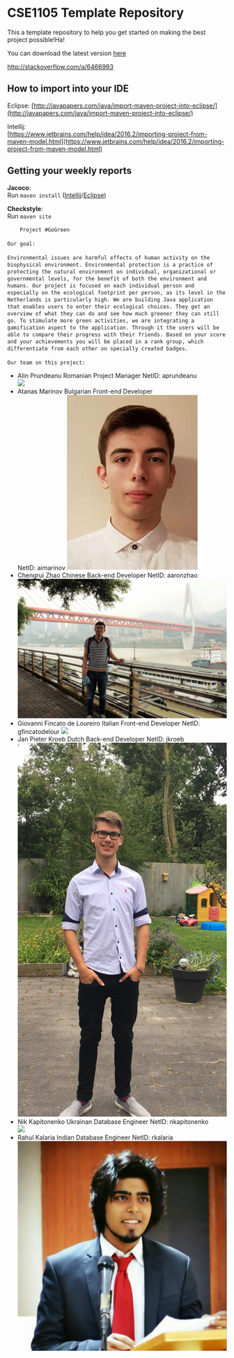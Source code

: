 # CSE1105 Template Repository

This a template repository to help you get started on making the best project possible!Ha!

You can download the latest version [here](https://github.com/SERG-Delft/TI1216/releases)

http://stackoverflow.com/a/6466993

## How to import into your IDE

Eclipse:
[http://javapapers.com/java/import-maven-project-into-eclipse/](http://javapapers.com/java/import-maven-project-into-eclipse/)

Intellij:  
[https://www.jetbrains.com/help/idea/2016.2/importing-project-from-maven-model.html](https://www.jetbrains.com/help/idea/2016.2/importing-project-from-maven-model.html)

## Getting your weekly reports

**Jacoco**:  
Run `maven install` ([Intellij](https://www.jetbrains.com/help/idea/2016.3/getting-started-with-maven.html#execute_maven_goal)/[Eclipse](http://imgur.com/a/6q7pV))

**Checkstyle**:  
Run `maven site`
	
		Project #GoGreen

	Our goal:

	Environmental issues are harmful effects of human activity on the biophysical environment. Environmental protection is a practice of protecting the natural environment on individual, organizational or governmental levels, for the benefit of both the environment and humans. Our project is focused on each individual person and especially on the ecological footprint per person, as its level in the Netherlands is particularly high. We are building Java application that enables users to enter their ecological choices. They get an overview of what they can do and see how much greener they can still go. To stimulate more green activities, we are integrating a gamification aspect to the application. Through it the users will be able to compare their progress with their friends. Based on your score and your achievements you will be placed in a rank group, which differentiate from each other on specially created badges.

	Our team on this project:

- Alin Prundeanu
	Romanian Project Manager
	NetID: aprundeanu  
    ![](member_images/Alin.png)
- Atanas Marinov
	Bulgarian Front-end Developer  
	NetID: aimarinov
    ![](member_images/aimarinov.png)
- Chengrui Zhao
	Chinese Back-end Developer
	NetID: aaronzhao
    ![](member_images/zhao.JPG)
- Giovanni Fincato de Loureiro 
	Italian Front-end Developer 
	NetID: gfincatodelour
    ![](member_images/Giovanni.jpg)
- Jan Pieter Kroeb 
	Dutch Back-end Developer 
	NetID: jkroeb
    ![](member_images/jpkroeb.jpg)
- Nik Kapitonenko
	Ukrainan Database Engineer
	NetID: nkapitonenko  
    ![](member_images/nkapitonenko.png)
- Rahul Kalaria 
	Indian Database Engineer 
	NetID: rkalaria
    ![](member_images/Rahul.jpg)

